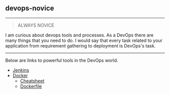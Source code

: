 
## devops-novice

---

> ALWAYS NOVICE  

I am curious about devops tools and processes. As a DevOps there are many things that you need to do. I would say that every task related to your application from requirement gathering to deployment is DevOps's task.

---

Below are links to powerful tools in the DevOps world.

* [Jenkins](jenkins/jenkins.md)
* [Docker](docker/docker.md)
  - [Cheatsheet](docker/docker-cheat-sheet.md)
  - [Dockerfile](docker/dockerfile.md)

